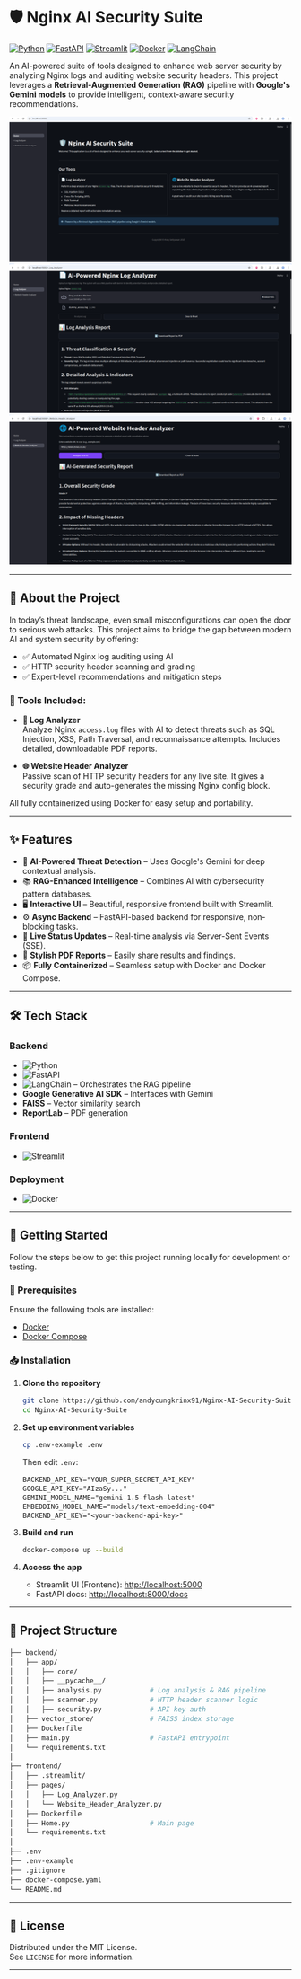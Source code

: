 # 🛡️ Nginx AI Security Suite

[![Python][Python-badge]][Python-url]
[![FastAPI][FastAPI-badge]][FastAPI-url]
[![Streamlit][Streamlit-badge]][Streamlit-url]
[![Docker][Docker-badge]][Docker-url]
[![LangChain][LangChain-badge]][LangChain-url]

An AI-powered suite of tools designed to enhance web server security by analyzing Nginx logs and auditing website security headers. This project leverages a **Retrieval-Augmented Generation (RAG)** pipeline with **Google's Gemini models** to provide intelligent, context-aware security recommendations.

![Home Page Screenshot](https://raw.githubusercontent.com/andycungkrinx91/Nginx-AI-Security-Suite/master/images/homepage.png)
![Log Analyzer Page Screenshot](https://raw.githubusercontent.com/andycungkrinx91/Nginx-AI-Security-Suite/master/images/log-analyzer.png)
![Website Header Analyzer Page Screenshot](https://raw.githubusercontent.com/andycungkrinx91/Nginx-AI-Security-Suite/master/images/header-analyzer.png)

---

## 🧐 About the Project

In today’s threat landscape, even small misconfigurations can open the door to serious web attacks. This project aims to bridge the gap between modern AI and system security by offering:

- ✅ Automated Nginx log auditing using AI
- ✅ HTTP security header scanning and grading
- ✅ Expert-level recommendations and mitigation steps

### 🔧 Tools Included:

- **📄 Log Analyzer**  
  Analyze Nginx `access.log` files with AI to detect threats such as SQL Injection, XSS, Path Traversal, and reconnaissance attempts. Includes detailed, downloadable PDF reports.

- **🌐 Website Header Analyzer**  
  Passive scan of HTTP security headers for any live site. It gives a security grade and auto-generates the missing Nginx config block.

All fully containerized using Docker for easy setup and portability.

---

## ✨ Features

- 🚀 **AI-Powered Threat Detection** – Uses Google's Gemini for deep contextual analysis.
- 📚 **RAG-Enhanced Intelligence** – Combines AI with cybersecurity pattern databases.
- 🖥️ **Interactive UI** – Beautiful, responsive frontend built with Streamlit.
- ⚙️ **Async Backend** – FastAPI-based backend for responsive, non-blocking tasks.
- 🔄 **Live Status Updates** – Real-time analysis via Server-Sent Events (SSE).
- 📄 **Stylish PDF Reports** – Easily share results and findings.
- 📦 **Fully Containerized** – Seamless setup with Docker and Docker Compose.

---

## 🛠️ Tech Stack

### **Backend**
- ![Python][Python-badge]
- ![FastAPI][FastAPI-badge]
- ![LangChain][LangChain-badge] – Orchestrates the RAG pipeline
- **Google Generative AI SDK** – Interfaces with Gemini
- **FAISS** – Vector similarity search
- **ReportLab** – PDF generation

### **Frontend**
- ![Streamlit][Streamlit-badge]

### **Deployment**
- ![Docker][Docker-badge]

---

## 🚀 Getting Started

Follow the steps below to get this project running locally for development or testing.

### 🔧 Prerequisites

Ensure the following tools are installed:

- [Docker](https://docs.docker.com/get-docker/)
- [Docker Compose](https://docs.docker.com/compose/install/)

### 📥 Installation

1. **Clone the repository**
   ```bash
   git clone https://github.com/andycungkrinx91/Nginx-AI-Security-Suite.git
   cd Nginx-AI-Security-Suite
   ```

2. **Set up environment variables**
   ```bash
   cp .env-example .env
   ```
   Then edit `.env`:
   ```env
   BACKEND_API_KEY="YOUR_SUPER_SECRET_API_KEY"
   GOOGLE_API_KEY="AIzaSy..."
   GEMINI_MODEL_NAME="gemini-1.5-flash-latest"
   EMBEDDING_MODEL_NAME="models/text-embedding-004"
   BACKEND_API_KEY="<your-backend-api-key>"

   ```

3. **Build and run**
   ```bash
   docker-compose up --build
   ```

4. **Access the app**
   - Streamlit UI (Frontend): [http://localhost:5000](http://localhost:5000)
   - FastAPI docs: [http://localhost:8000/docs](http://localhost:8000/docs)

---

## 📂 Project Structure

```bash
├── backend/
│   ├── app/
│   │   ├── core/
│   │   ├── __pycache__/
│   │   ├── analysis.py            # Log analysis & RAG pipeline
│   │   ├── scanner.py             # HTTP header scanner logic
│   │   ├── security.py            # API key auth
│   ├── vector_store/              # FAISS index storage
│   ├── Dockerfile
│   ├── main.py                    # FastAPI entrypoint
│   └── requirements.txt
│
├── frontend/
│   ├── .streamlit/
│   ├── pages/
│   │   ├── Log_Analyzer.py
│   │   └── Website_Header_Analyzer.py
│   ├── Dockerfile
│   ├── Home.py                    # Main page
│   └── requirements.txt
│
├── .env
├── .env-example
├── .gitignore
├── docker-compose.yaml
└── README.md
```

---

## 📄 License

Distributed under the MIT License.  
See `LICENSE` for more information.

---

<!-- Badge References -->
[Python-badge]: https://img.shields.io/badge/Python-3.10%2B-blue.svg
[Python-url]: https://www.python.org/

[FastAPI-badge]: https://img.shields.io/badge/FastAPI-async--ready-green.svg
[FastAPI-url]: https://fastapi.tiangolo.com/

[Streamlit-badge]: https://img.shields.io/badge/Streamlit-frontend-orange.svg
[Streamlit-url]: https://streamlit.io/

[Docker-badge]: https://img.shields.io/badge/Docker-containerized-blue.svg
[Docker-url]: https://www.docker.com/

[LangChain-badge]: https://img.shields.io/badge/LangChain-RAG--pipeline-purple.svg
[LangChain-url]: https://www.langchain.com/